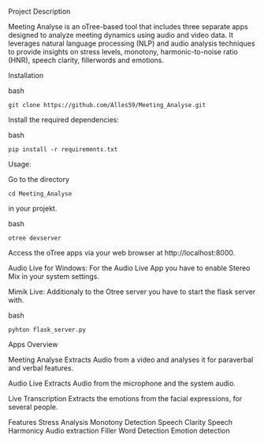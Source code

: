 Project Description

  Meeting Analyse is an oTree-based tool that includes three separate apps designed to analyze meeting dynamics using audio and video data. 
  It leverages natural language processing (NLP) and audio analysis techniques to provide insights on stress levels, monotony, harmonic-to-noise ratio (HNR), speech clarity, fillerwords and emotions.

Installation

  bash

    git clone https://github.com/Alles59/Meeting_Analyse.git

Install the required dependencies:

  bash

    pip install -r requirements.txt

Usage:

  Go to the directory 

    cd Meeting_Analyse 
    
  in your projekt.

  bash

    otree devserver

  Access the oTree apps via your web browser at http://localhost:8000.

  Audio Live for Windows:
    For the Audio Live App you have to enable Stereo Mix in your system settings. 

  Mimik Live:
  Additionaly to the Otree server you have to start the flask server with.

  bash

    pyhton flask_server.py

Apps Overview

   Meeting Analyse
        Extracts Audio from a video and analyses it for paraverbal and verbal features.

  Audio Live
        Extracts Audio from the microphone and the system audio.

  Live Transcription
        Extracts the emotions from the facial expressions, for several people.
        
Features
    Stress Analysis
    Monotony Detection
    Speech Clarity
    Speech Harmonicy
    Audio extraction
    Filler Word Detection
    Emotion detection

